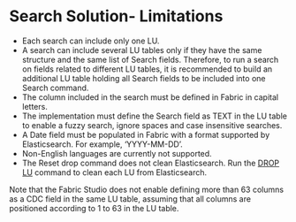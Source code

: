 # Search Solution- Limitations

- Each search can include only one LU.  
- A search can include several LU tables only if they have the same structure and the same list of Search fields. Therefore, to run a search on fields related to different LU tables, it is recommended to build an additional LU table holding all Search fields to be included into one Search command.
- The column included in the search must be defined in Fabric  in capital letters.
- The implementation must define the Search field as TEXT in the LU table to enable a fuzzy search, ignore spaces and case insensitive searches.
- A Date field must be populated in Fabric with a format supported by Elasticsearch. For example, ‘YYYY-MM-DD’.
- Non-English languages are currently not supported.
- The Reset drop command does not clean Elasticsearch. Run the [DROP LU](/articles/02_fabric_architecture/04_fabric_commands.md#drop-lu-command) command to clean each LU from  Elasticsearch.

Note that the Fabric Studio does not enable defining more than 63 columns as a CDC field in the same LU table, assuming that all columns are positioned according to 1 to 63 in the LU table.
